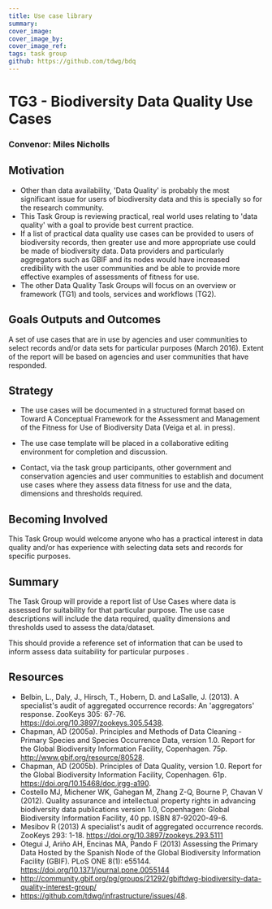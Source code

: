 ```yaml
---
title: Use case library
summary: 
cover_image: 
cover_image_by: 
cover_image_ref: 
tags: task group
github: https://github.com/tdwg/bdq
---
```


# TG3 - Biodiversity Data Quality Use Cases
### Convenor: Miles Nicholls

## Motivation
*    Other than data availability, 'Data Quality' is probably the most significant issue for users of biodiversity data and this is specially so for the research community.
*    This Task Group is reviewing practical, real world uses relating to 'data quality' with a goal to provide best current practice.
*    If a list of practical data quality use cases can be provided to users of biodiversity records, then greater use and more appropriate use could be made of biodiversity data. Data providers and particularly aggregators such as GBIF and its nodes would have increased credibility with the user communities and be able to provide more effective examples of assessments of fitness for use.
*    The other Data Quality Task Groups will focus on an overview or framework (TG1) and tools, services and workflows (TG2).

## Goals Outputs and Outcomes
A set of use cases that are in use by agencies and user communities to select records and/or data sets for particular purposes (March 2016). Extent of the report will be based on agencies and user communities that have responded.

## Strategy
*    The use cases will be documented in a structured format based on Toward A Conceptual Framework for the Assessment and Management of the Fitness for Use of Biodiversity Data (Veiga et al. in press).  

*    The use case template will be placed in a collaborative editing environment for completion and discussion.

*    Contact, via the task group participants, other government and conservation agencies and user communities to establish and document use cases where they assess data fitness for use and the data, dimensions and thresholds required.

## Becoming Involved
This Task Group would welcome anyone who has a practical interest in data quality and/or has experience with selecting data sets and records for specific purposes.

## Summary
The Task Group will provide a report list of Use Cases where data is assessed for suitability for that particular purpose.  The use case descriptions will include the data required, quality dimensions and thresholds used to assess the data/dataset.

This should provide a reference set of information that can be used to inform assess data suitability for particular purposes .

## Resources
*    Belbin, L., Daly, J., Hirsch, T., Hobern, D. and LaSalle, J. (2013). A specialist's audit of aggregated occurrence records: An 'aggregators' response. ZooKeys 305: 67-76. https://doi.org/10.3897/zookeys.305.5438.
*    Chapman, AD (2005a). Principles and Methods of Data Cleaning - Primary Species and Species Occurrence Data, version 1.0. Report for the Global Biodiversity Information Facility, Copenhagen. 75p. http://www.gbif.org/resource/80528.
*    Chapman, AD (2005b). Principles of Data Quality, version 1.0. Report for the Global Biodiversity Information Facility, Copenhagen. 61p. https://doi.org/10.15468/doc.jrgg-a190.
*    Costello MJ, Michener WK, Gahegan M, Zhang Z-Q, Bourne P, Chavan V (2012). Quality assurance and intellectual property rights in advancing biodiversity data publications version 1.0, Copenhagen: Global Biodiversity Information Facility, 40 pp. ISBN 87-92020-49-6.
*    Mesibov R (2013) A specialist's audit of aggregated occurrence records. ZooKeys 293: 1-18. https://doi.org/10.3897/zookeys.293.5111
*    Otegui J, Ariño AH, Encinas MA, Pando F (2013) Assessing the Primary Data Hosted by the Spanish Node of the Global Biodiversity Information Facility (GBIF). PLoS ONE 8(1): e55144. https://doi.org/10.1371/journal.pone.0055144
*    http://community.gbif.org/pg/groups/21292/gbiftdwg-biodiversity-data-quality-interest-group/ 
*    https://github.com/tdwg/infrastructure/issues/48.
